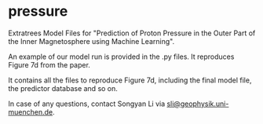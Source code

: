 # pressure
Extratrees Model Files for "Prediction of Proton Pressure in the Outer Part of the Inner Magnetosphere using Machine Learning".

An example of our model run is provided in the .py files. It reproduces Figure 7d from the paper.

It contains all the files to reproduce Figure 7d, including the final model file, the predictor database and so on.

In case of any questions, contact Songyan Li via sli@geophysik.uni-muenchen.de.

